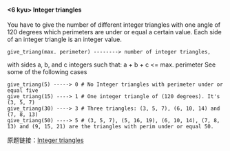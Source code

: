 ﻿#### <6 kyu> Integer triangles
You have to give the number of different integer triangles with one angle of 120 degrees which perimeters are under or equal a certain value. Each side of an integer triangle is an integer value.
```
give_triang(max. perimeter) --------> number of integer triangles,
```
with sides a, b, and c integers such that:
a + b + c <= max. perimeter
See some of the following cases
```
give_triang(5) -----> 0 # No Integer triangles with perimeter under or equal five
give_triang(15) ----> 1 # One integer triangle of (120 degrees). It's (3, 5, 7)
give_triang(30) ----> 3 # Three triangles: (3, 5, 7), (6, 10, 14) and (7, 8, 13)
give_triang(50) ----> 5 # (3, 5, 7), (5, 16, 19), (6, 10, 14), (7, 8, 13) and (9, 15, 21) are the triangles with perim under or equal 50.
```

原题链接：[Integer triangles](https://www.codewars.com/kata/integer-triangles)
